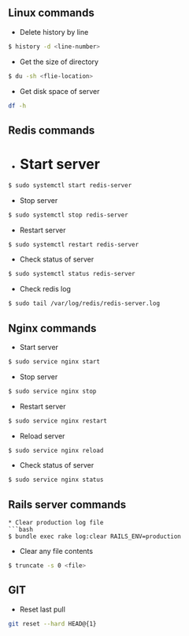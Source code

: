 ## Linux commands

* Delete history by line
```bash
$ history -d <line-number>
```

* Get the size of directory
```bash
$ du -sh <flie-location>
```

* Get disk space of server
```bash
df -h
```
## Redis commands
* # Start server
```bash
$ sudo systemctl start redis-server
```
* Stop server
```bash
$ sudo systemctl stop redis-server
```
* Restart server
```bash
$ sudo systemctl restart redis-server
```
* Check status of server
```bash
$ sudo systemctl status redis-server
```
* Check redis log
```bash
$ sudo tail /var/log/redis/redis-server.log
```

## Nginx commands
* Start server
```bash
$ sudo service nginx start
```
* Stop server
```bash
$ sudo service nginx stop
```
* Restart server
```bash
$ sudo service nginx restart
```
* Reload server
```bash
$ sudo service nginx reload
```
* Check status of server
```bash
$ sudo service nginx status
```
## Rails server commands
```
* Clear production log file
```bash
$ bundle exec rake log:clear RAILS_ENV=production
```
* Clear any file contents
```bash
$ truncate -s 0 <file>
```

## GIT
* Reset last pull
```bash
git reset --hard HEAD@{1}
```
